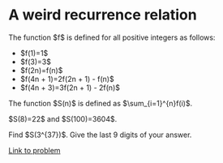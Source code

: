 # A weird recurrence relation

<p>
The function $f$ is defined for all positive integers as follows:
</p><ul><li>$f(1)=1$
</li><li>$f(3)=3$
</li><li>$f(2n)=f(n)$
</li><li>$f(4n + 1)=2f(2n + 1) - f(n)$
</li><li>$f(4n + 3)=3f(2n + 1) - 2f(n)$
</li>
</ul><p>The function $S(n)$ is defined as $\sum_{i=1}^{n}f(i)$.</p>
<p>$S(8)=22$ and $S(100)=3604$.</p>
<p>Find $S(3^{37})$. Give the last 9 digits of your answer.</p>



[Link to problem](https://projecteuler.net/problem=463)
